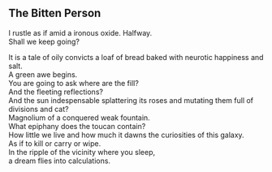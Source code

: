 The Bitten Person
-----------------
I rustle as if amid a ironous oxide. Halfway.  
Shall we keep going?  
  
It is a tale of oily convicts a loaf of bread baked with neurotic happiness and salt.  
A green awe begins.  
You are going to ask where are the fill?  
And the fleeting reflections?  
And the sun indespensable splattering its roses and mutating them full of  
divisions and cat?  
Magnolium of a conquered weak fountain.  
What epiphany does the toucan contain?  
How little we live and how much it dawns the curiosities of this galaxy.  
As if to kill or carry or wipe.  
In the ripple of the vicinity where you sleep,  
a dream flies into calculations.  
